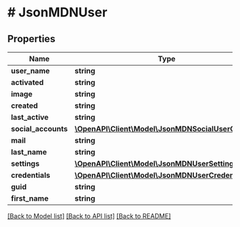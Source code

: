 # # JsonMDNUser

## Properties

Name | Type | Description | Notes
------------ | ------------- | ------------- | -------------
**user_name** | **string** |  | [optional]
**activated** | **string** |  | [optional]
**image** | **string** |  | [optional]
**created** | **string** |  | [optional]
**last_active** | **string** |  | [optional]
**social_accounts** | [**\OpenAPI\Client\Model\JsonMDNSocialUserObject[]**](JsonMDNSocialUserObject.md) |  | [optional]
**mail** | **string** |  | [optional]
**last_name** | **string** |  | [optional]
**settings** | [**\OpenAPI\Client\Model\JsonMDNUserSetting[]**](JsonMDNUserSetting.md) |  | [optional]
**credentials** | [**\OpenAPI\Client\Model\JsonMDNUserCredentials**](JsonMDNUserCredentials.md) |  | [optional]
**guid** | **string** |  | [optional]
**first_name** | **string** |  | [optional]

[[Back to Model list]](../../README.md#models) [[Back to API list]](../../README.md#endpoints) [[Back to README]](../../README.md)
